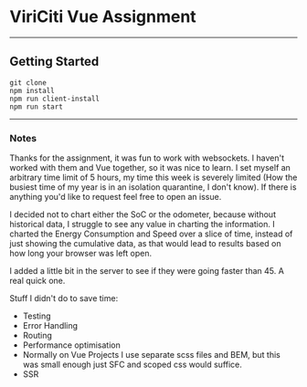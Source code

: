 
# ViriCiti Vue Assignment
---
## Getting Started
```
git clone
npm install
npm run client-install
npm run start
```
---

### Notes
Thanks for the assignment, it was fun to work with websockets.  I haven't worked with them and Vue together, so it was nice to learn.  I set myself an arbitrary time limit of 5 hours, my time this week is severely limited (How the busiest time of my year is in an isolation quarantine, I don't know). If there is anything you'd like to request feel free to open an issue.

I decided not to chart either the SoC or the odometer, because without historical data, I struggle to see any value in charting the information.  I charted the Energy Consumption and Speed over a slice of time, instead of just showing the cumulative data, as that would lead to results based on how long your browser was left open.

I added a little bit in the server to see if they were going faster than 45.  A real quick one.

Stuff I didn't do to save time: 
* Testing
* Error Handling
* Routing
* Performance optimisation
* Normally on Vue Projects I use separate scss files and BEM, but this was small enough just SFC and scoped css would suffice.
* SSR



